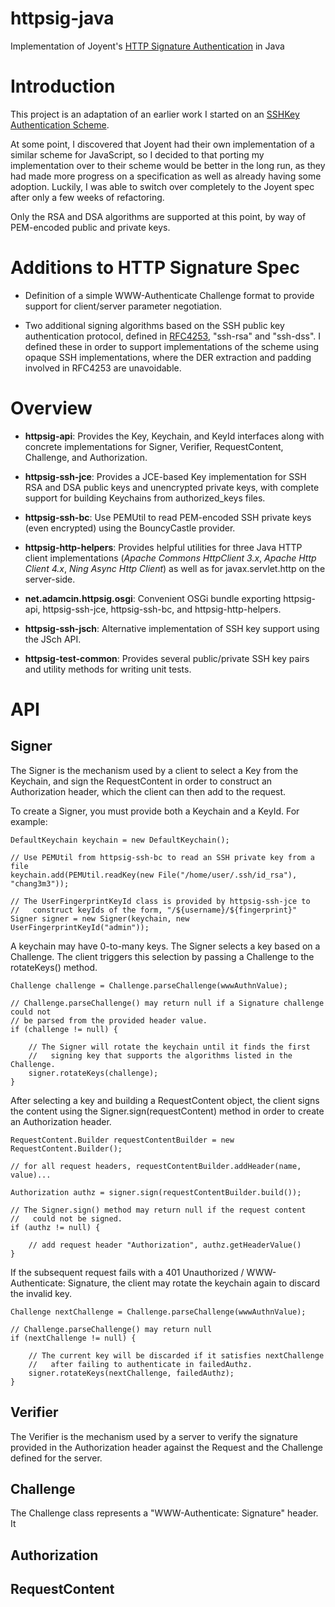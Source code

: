 httpsig-java
============

Implementation of Joyent's [HTTP Signature Authentication](https://github.com/joyent/node-http-signature/blob/master/http_signing.md) in Java

Introduction
============

This project is an adaptation of an earlier work I started on an [SSHKey Authentication Scheme](https://github.com/adamcin/net.adamcin.sshkey). 

At some point, I discovered that Joyent had their own implementation of a similar scheme for JavaScript, so I decided to that porting my implementation over to their scheme would be better in the long run, as they had made more progress on a specification as well as already having some adoption. Luckily, I was able to switch over completely to the Joyent spec after only a few weeks of refactoring.

Only the RSA and DSA algorithms are supported at this point, by way of PEM-encoded public and private keys.

Additions to HTTP Signature Spec
================================

* Definition of a simple WWW-Authenticate Challenge format to provide support for client/server parameter negotiation.

* Two additional signing algorithms based on the SSH public key authentication protocol, defined in [RFC4253](http://tools.ietf.org/html/rfc4253#section-6.6), "ssh-rsa" and "ssh-dss". I defined these in order to support implementations of the scheme using opaque SSH implementations, where the DER extraction and padding involved in RFC4253 are unavoidable.

Overview
========

* **httpsig-api**: Provides the Key, Keychain, and KeyId interfaces along with concrete implementations for Signer, Verifier, RequestContent, Challenge, and Authorization.

* **httpsig-ssh-jce**: Provides a JCE-based Key implementation for SSH RSA and DSA public keys and unencrypted private keys, with complete support for building Keychains from authorized_keys files.

* **httpsig-ssh-bc**: Use PEMUtil to read PEM-encoded SSH private keys (even encrypted) using the BouncyCastle provider.

* **httpsig-http-helpers**: Provides helpful utilities for three Java HTTP client implementations (*Apache Commons HttpClient 3.x*, *Apache Http Client 4.x*, *Ning Async Http Client*) as well as for javax.servlet.http on the server-side.

* **net.adamcin.httpsig.osgi**: Convenient OSGi bundle exporting httpsig-api, httpsig-ssh-jce, httpsig-ssh-bc, and httpsig-http-helpers.

* **httpsig-ssh-jsch**: Alternative implementation of SSH key support using the JSch API.

* **httpsig-test-common**: Provides several public/private SSH key pairs and utility methods for writing unit tests.

API
===

Signer
------

The Signer is the mechanism used by a client to select a Key from the Keychain, and sign the RequestContent in order to construct an Authorization header, which the client can then add to the request.

To create a Signer, you must provide both a Keychain and a KeyId. For example:

    DefaultKeychain keychain = new DefaultKeychain();

    // Use PEMUtil from httpsig-ssh-bc to read an SSH private key from a file
    keychain.add(PEMUtil.readKey(new File("/home/user/.ssh/id_rsa"), "chang3m3"));

    // The UserFingerprintKeyId class is provided by httpsig-ssh-jce to
    //   construct keyIds of the form, "/${username}/${fingerprint}"
    Signer signer = new Signer(keychain, new UserFingerprintKeyId("admin"));

A keychain may have 0-to-many keys. The Signer selects a key based on a Challenge. The client triggers this selection by passing a Challenge to the rotateKeys() method.

    Challenge challenge = Challenge.parseChallenge(wwwAuthnValue);

    // Challenge.parseChallenge() may return null if a Signature challenge could not
    // be parsed from the provided header value.
    if (challenge != null) {

        // The Signer will rotate the keychain until it finds the first
        //   signing key that supports the algorithms listed in the Challenge.
        signer.rotateKeys(challenge);
    }

After selecting a key and building a RequestContent object, the client signs the content using the Signer.sign(requestContent) method in order to create an Authorization header.

    RequestContent.Builder requestContentBuilder = new RequestContent.Builder();

    // for all request headers, requestContentBuilder.addHeader(name, value)...

    Authorization authz = signer.sign(requestContentBuilder.build());

    // The Signer.sign() method may return null if the request content
    //   could not be signed.
    if (authz != null) {

        // add request header "Authorization", authz.getHeaderValue()
    }

If the subsequent request fails with a 401 Unauthorized / WWW-Authenticate: Signature, the client may rotate the keychain again to discard the invalid key.

    Challenge nextChallenge = Challenge.parseChallenge(wwwAuthnValue);

    // Challenge.parseChallenge() may return null
    if (nextChallenge != null) {

        // The current key will be discarded if it satisfies nextChallenge
        //   after failing to authenticate in failedAuthz.
        signer.rotateKeys(nextChallenge, failedAuthz);
    }

Verifier
--------

The Verifier is the mechanism used by a server to verify the signature provided in
the Authorization header against the Request and the Challenge defined for the server.

Challenge
---------

The Challenge class represents a "WWW-Authenticate: Signature" header. It

Authorization
-------------

RequestContent
--------------

